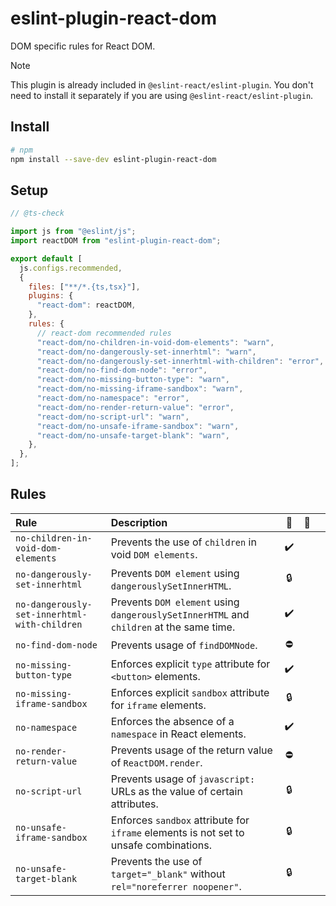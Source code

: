 # eslint-plugin-react-dom

DOM specific rules for React DOM.

> [!NOTE]
> This plugin is already included in `@eslint-react/eslint-plugin`. You don't need to install it separately if you are using `@eslint-react/eslint-plugin`.

## Install

```sh
# npm
npm install --save-dev eslint-plugin-react-dom
```

## Setup

```js
// @ts-check

import js from "@eslint/js";
import reactDOM from "eslint-plugin-react-dom";

export default [
  js.configs.recommended,
  {
    files: ["**/*.{ts,tsx}"],
    plugins: {
      "react-dom": reactDOM,
    },
    rules: {
      // react-dom recommended rules
      "react-dom/no-children-in-void-dom-elements": "warn",
      "react-dom/no-dangerously-set-innerhtml": "warn",
      "react-dom/no-dangerously-set-innerhtml-with-children": "error",
      "react-dom/no-find-dom-node": "error",
      "react-dom/no-missing-button-type": "warn",
      "react-dom/no-missing-iframe-sandbox": "warn",
      "react-dom/no-namespace": "error",
      "react-dom/no-render-return-value": "error",
      "react-dom/no-script-url": "warn",
      "react-dom/no-unsafe-iframe-sandbox": "warn",
      "react-dom/no-unsafe-target-blank": "warn",
    },
  },
];
```

## Rules

| Rule                                         | Description                                                                             | 💼  | 💭  |     |
| :------------------------------------------- | :-------------------------------------------------------------------------------------- | :-: | :-: | :-: |
| `no-children-in-void-dom-elements`           | Prevents the use of `children` in void `DOM elements`.                                  |  ✔️  |     |     |
| `no-dangerously-set-innerhtml`               | Prevents `DOM element` using `dangerouslySetInnerHTML`.                                 | 🔒  |     |     |
| `no-dangerously-set-innerhtml-with-children` | Prevents `DOM element` using `dangerouslySetInnerHTML` and `children` at the same time. |  ✔️  |     |     |
| `no-find-dom-node`                           | Prevents usage of `findDOMNode`.                                                        | ⛔  |     |     |
| `no-missing-button-type`                     | Enforces explicit `type` attribute for `<button>` elements.                             |  ✔️  |     |     |
| `no-missing-iframe-sandbox`                  | Enforces explicit `sandbox` attribute for `iframe` elements.                            | 🔒  |     |     |
| `no-namespace`                               | Enforces the absence of a `namespace` in React elements.                                |  ✔️  |     |     |
| `no-render-return-value`                     | Prevents usage of the return value of `ReactDOM.render`.                                | ⛔  |     |     |
| `no-script-url`                              | Prevents usage of `javascript:` URLs as the value of certain attributes.                | 🔒  |     |     |
| `no-unsafe-iframe-sandbox`                   | Enforces `sandbox` attribute for `iframe` elements is not set to unsafe combinations.   | 🔒  |     |     |
| `no-unsafe-target-blank`                     | Prevents the use of `target="_blank"` without `rel="noreferrer noopener"`.              | 🔒  |     |     |
